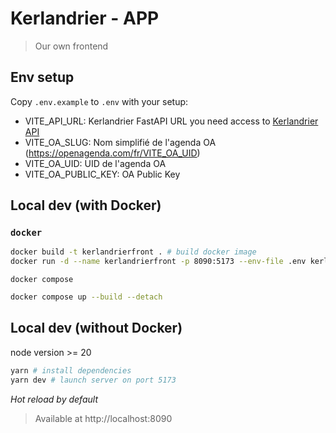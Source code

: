 # Kerlandrier - APP

> Our own frontend

## Env setup

Copy `.env.example` to `.env` with your setup:
- VITE_API_URL:  Kerlandrier FastAPI URL you need access to [Kerlandrier API](https://github.com/geekks/Kerlandrier_api)
- VITE_OA_SLUG: Nom simplifié de l'agenda OA (https://openagenda.com/fr/VITE_OA_UID)
- VITE_OA_UID: UID de l'agenda OA
- VITE_OA_PUBLIC_KEY: OA Public Key

## Local dev (with Docker)

### `docker`
```bash
docker build -t kerlandrierfront . # build docker image
docker run -d --name kerlandrierfront -p 8090:5173 --env-file .env kerlandrierfront:latest
```

`docker compose`
```bash
docker compose up --build --detach
```

## Local dev (without Docker)

node version >= 20 

```bash
yarn # install dependencies
yarn dev # launch server on port 5173
```

_Hot reload by default_

> Available at http://localhost:8090